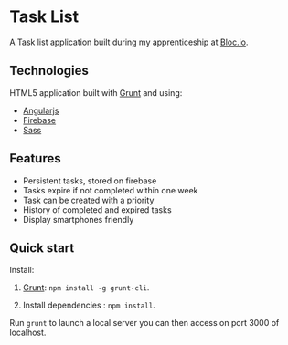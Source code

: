 # Task List

A Task list application built during my apprenticeship at [Bloc.io](https://www.bloc.io).

## Technologies

HTML5 application built with [Grunt](http://gruntjs.com/) and using:
* [Angularjs](https://angularjs.org/)
* [Firebase](https://www.firebase.com/)
* [Sass](http://sass-lang.com/)

## Features

* Persistent tasks, stored on firebase
* Tasks expire if not completed within one week
* Task can be created with a priority
* History of completed and expired tasks
* Display smartphones friendly


## Quick start

Install:

1. [Grunt](http://gruntjs.com/): `npm install -g grunt-cli`.

2. Install dependencies : `npm install`.

Run `grunt` to launch a local server you can then access on port 3000 of localhost.
